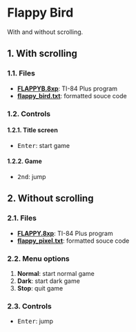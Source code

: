 # Flappy Bird

With and without scrolling.

## 1. With scrolling

### 1.1. Files

- [**FLAPPYB.8xp**](FLAPPYB.8xp): TI-84 Plus program
- [**flappy_bird.txt**](flappy_bird.txt): formatted souce code

### 1.2. Controls

#### 1.2.1. Title screen

- <kbd>Enter</kbd>: start game

#### 1.2.2. Game

- <kbd>2nd</kbd>: jump

## 2. Without scrolling

### 2.1. Files

- [**FLAPPY.8xp**](FLAPPY.8xp): TI-84 Plus program
- [**flappy_pixel.txt**](flappy_pixel.txt): formatted souce code

### 2.2. Menu options

1. **Normal**: start normal game
2. **Dark**: start dark game
3. **Stop**: quit game

### 2.3. Controls

- <kbd>Enter</kbd>: jump